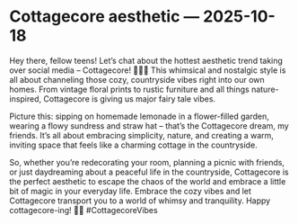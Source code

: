 # Cottagecore aesthetic — 2025-10-18

Hey there, fellow teens! Let’s chat about the hottest aesthetic trend taking over social media – Cottagecore! 🌿🌻🏡 This whimsical and nostalgic style is all about channeling those cozy, countryside vibes right into our own homes. From vintage floral prints to rustic furniture and all things nature-inspired, Cottagecore is giving us major fairy tale vibes.

Picture this: sipping on homemade lemonade in a flower-filled garden, wearing a flowy sundress and straw hat – that’s the Cottagecore dream, my friends. It’s all about embracing simplicity, nature, and creating a warm, inviting space that feels like a charming cottage in the countryside.

So, whether you’re redecorating your room, planning a picnic with friends, or just daydreaming about a peaceful life in the countryside, Cottagecore is the perfect aesthetic to escape the chaos of the world and embrace a little bit of magic in your everyday life. Embrace the cozy vibes and let Cottagecore transport you to a world of whimsy and tranquility. Happy cottagecore-ing! 🌼🌿 #CottagecoreVibes